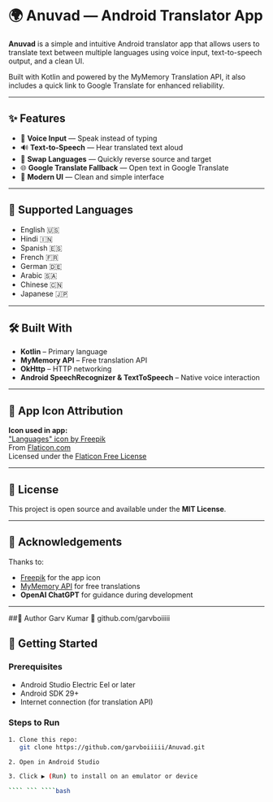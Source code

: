 # 🌍 Anuvad — Android Translator App

**Anuvad** is a simple and intuitive Android translator app that allows users to translate text between multiple languages using voice input, text-to-speech output, and a clean UI.

Built with Kotlin and powered by the MyMemory Translation API, it also includes a quick link to Google Translate for enhanced reliability.

---

## ✨ Features

- 🎤 **Voice Input** — Speak instead of typing  
- 🔊 **Text-to-Speech** — Hear translated text aloud  
- 🔁 **Swap Languages** — Quickly reverse source and target  
- 🌐 **Google Translate Fallback** — Open text in Google Translate  
- 📱 **Modern UI** — Clean and simple interface  

---

## 🧪 Supported Languages

- English 🇺🇸  
- Hindi 🇮🇳  
- Spanish 🇪🇸  
- French 🇫🇷  
- German 🇩🇪  
- Arabic 🇸🇦  
- Chinese 🇨🇳  
- Japanese 🇯🇵  

---

## 🛠 Built With

- **Kotlin** – Primary language  
- **MyMemory API** – Free translation API  
- **OkHttp** – HTTP networking  
- **Android SpeechRecognizer & TextToSpeech** – Native voice interaction  

---

## 🎨 App Icon Attribution

**Icon used in app:**  
["Languages" icon by Freepik](https://www.flaticon.com/free-icon/languages_3898150)  
From [Flaticon.com](https://www.flaticon.com)  
Licensed under the [Flaticon Free License](https://www.flaticon.com/license)

---

## 📄 License

This project is open source and available under the **MIT License**.

---

## 🙌 Acknowledgements

Thanks to:
- [Freepik](https://www.flaticon.com/authors/freepik) for the app icon  
- [MyMemory API](https://mymemory.translated.net/doc) for free translations  
- **OpenAI ChatGPT** for guidance during development

---

##👤 Author
Garv Kumar
📎 github.com/garvboiiiii

## 🚀 Getting Started

### Prerequisites

- Android Studio Electric Eel or later  
- Android SDK 29+  
- Internet connection (for translation API)  

### Steps to Run

```bash
1. Clone this repo:
   git clone https://github.com/garvboiiiii/Anuvad.git

2. Open in Android Studio

3. Click ▶ (Run) to install on an emulator or device

```` ``` ````bash
